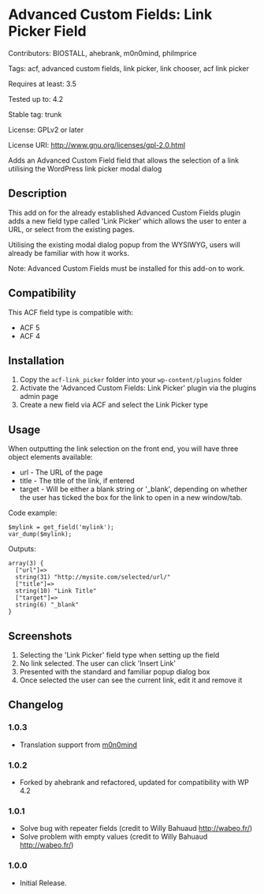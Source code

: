 # Advanced Custom Fields: Link Picker Field

Contributors: BIOSTALL, ahebrank, m0n0mind, philmprice

Tags: acf, advanced custom fields, link picker, link chooser, acf link picker

Requires at least: 3.5

Tested up to: 4.2

Stable tag: trunk

License: GPLv2 or later

License URI: http://www.gnu.org/licenses/gpl-2.0.html


Adds an Advanced Custom Field field that allows the selection of a link utilising the WordPress link picker modal dialog

## Description

This add on for the already established Advanced Custom Fields plugin adds a new field type called 'Link Picker' which allows the user to enter a URL, or select from the existing pages.

Utilising the existing modal dialog popup from the WYSIWYG, users will already be familiar with how it works.

Note: Advanced Custom Fields must be installed for this add-on to work.

## Compatibility

This ACF field type is compatible with:

-	ACF 5
-	ACF 4

## Installation

1. Copy the `acf-link_picker` folder into your `wp-content/plugins` folder
2. Activate the 'Advanced Custom Fields: Link Picker' plugin via the plugins admin page
3. Create a new field via ACF and select the Link Picker type

## Usage

When outputting the link selection on the front end, you will have three object elements available:

-	url - The URL of the page
-	title - The title of the link, if entered
-	target - Will be either a blank string or '_blank', depending on whether the user has ticked the box for the link to open in a new window/tab.

Code example:

```
$mylink = get_field('mylink');
var_dump($mylink);
```

Outputs:

```
array(3) {
  ["url"]=>
  string(31) "http://mysite.com/selected/url/"
  ["title"]=>
  string(10) "Link Title"
  ["target"]=>
  string(6) "_blank"
}
```

## Screenshots

1. Selecting the 'Link Picker' field type when setting up the field
2. No link selected. The user can click 'Insert Link'
3. Presented with the standard and familiar popup dialog box
4. Once selected the user can see the current link, edit it and remove it

## Changelog

### 1.0.3
- Translation support from [m0n0mind](https://github.com/m0n0mind)

### 1.0.2
- Forked by ahebrank and refactored, updated for compatibility with WP 4.2

### 1.0.1
- Solve bug with repeater fields (credit to Willy Bahuaud http://wabeo.fr/)
- Solve problem with empty values (credit to Willy Bahuaud http://wabeo.fr/)

### 1.0.0
- Initial Release.